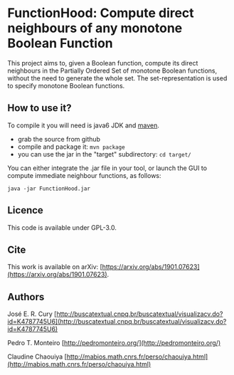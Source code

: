 FunctionHood: Compute direct neighbours of any monotone Boolean Function
=========================================================

This project aims to, given a Boolean function, compute its direct neighbours in the Partially Ordered Set of monotone Boolean functions, without the need to generate the whole set. The set-representation is used to specify monotone Boolean functions.


How to use it?
--------------

To compile it you will need is java6 JDK and [maven](http://maven.apache.org/).

* grab the source from github
* compile and package it: `mvn package`
* you can use the jar in the "target" subdirectory: `cd target/`

You can either integrate the .jar file in your tool, or launch the GUI to compute immediate neighbour functions, as follows:

    java -jar FunctionHood.jar

Licence
-------

This code is available under GPL-3.0.


Cite
----

This work is available on arXiv: [https://arxiv.org/abs/1901.07623](https://arxiv.org/abs/1901.07623).


Authors
-------

José E. R. Cury [http://buscatextual.cnpq.br/buscatextual/visualizacv.do?id=K4787745U6](http://buscatextual.cnpq.br/buscatextual/visualizacv.do?id=K4787745U6)

Pedro T. Monteiro [http://pedromonteiro.org/](http://pedromonteiro.org/)

Claudine Chaouiya [http://mabios.math.cnrs.fr/perso/chaouiya.html](http://mabios.math.cnrs.fr/perso/chaouiya.html)
